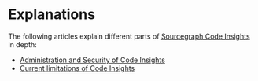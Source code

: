 # Explanations

The following articles explain different parts of [Sourcegraph Code Insights](../index.md) in depth:

<!-- - [Introduction to Code Insights](introduction_to_code_insights.md) -->
<!-- - [Types of Code Insights](types_of_code_insights.md) -->
<!-- - [User viewing permissions of Code Insights](explanations/user_viewing_permissions_of_code_insights.md) -->
- [Administration and Security of Code Insights](administration_and_security_of_code_insights.md)
- [Current limitations of Code Insights](current_limitations_of_code_insights.md)
<!-- - [How Code Insights work](explanations/how_code_insights_work.md) -->